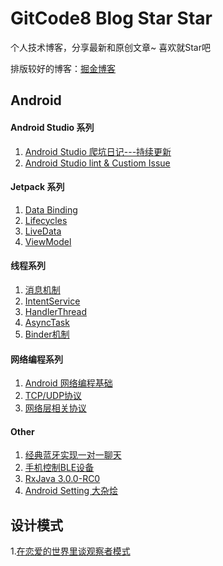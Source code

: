 # GitCode8 Blog        Star  Star

个人技术博客，分享最新和原创文章~ 喜欢就Star吧

排版较好的博客：[掘金博客](https://juejin.im/user/5995c9f2f265da248c3934a5/posts)


## Android 
#### Android Studio 系列
1. [Android Studio 爬坑日记---持续更新](https://github.com/GitCode8/GitCode/issues/17)
2. [Android Studio lint & Custiom Issue](https://github.com/GitCode8/GitCode/issues/18)

#### Jetpack 系列
1. [Data Binding](https://github.com/GitCode8/GitCode/issues/2)
2. [Lifecycles](https://github.com/GitCode8/GitCode/issues/3)
3. [LiveData](https://github.com/GitCode8/GitCode/issues/4)
4. [ViewModel](https://github.com/GitCode8/GitCode/issues/7)

#### 线程系列
1. [消息机制](https://github.com/GitCode8/GitCode/issues/5)
2. [IntentService](https://github.com/GitCode8/GitCode/issues/8)
3. [HandlerThread](https://github.com/GitCode8/GitCode/issues/9)
4. [AsyncTask](https://github.com/GitCode8/GitCode/issues/10)
5. [Binder机制](https://github.com/GitCode8/GitCode/issues/13)

#### 网络编程系列
1. [Android 网络编程基础](https://github.com/GitCode8/GitCode/issues/6)
2. [TCP/UDP协议](https://github.com/GitCode8/GitCode/issues/16)
3. [网络层相关协议](https://github.com/GitCode8/GitCode/issues/20)

#### Other
1. [经典蓝牙实现一对一聊天](https://github.com/GitCode8/GitCode/issues/11)
2. [手机控制BLE设备](https://github.com/GitCode8/GitCode/issues/12)
3. [RxJava 3.0.0-RC0](https://github.com/GitCode8/GitCode/issues/14)
4. [Android Setting 大杂烩](https://github.com/GitCode8/GitCode/blob/master/article/Android_Settings.md)

## 设计模式
1.[在恋爱的世界里谈观察者模式](https://github.com/GitCode8/GitCode/issues/15)

